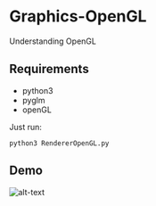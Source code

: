 # Graphics-OpenGL
Understanding OpenGL

## Requirements

* python3
* pyglm
* openGL

Just run:

```shell
python3 RendererOpenGL.py
```

## Demo

![alt-text](https://raw.githubusercontent.com/RobertoFigueroa/Graphics-OpenGL/demo.png?raw=true)
